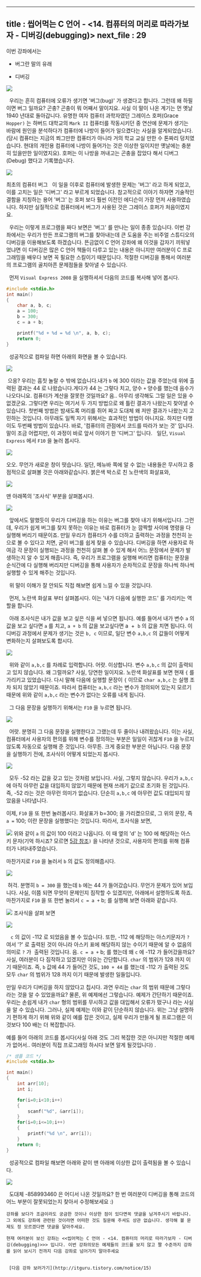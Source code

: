 ----------------
title : 씹어먹는 C 언어 - <14. 컴퓨터의 머리로 따라가보자 - 디버깅(debugging)>
next_file : 29
--------------


이번 강좌에서는

* 버그란 말의 유래

* 디버깅



![](http://img1.daumcdn.net/thumb/R1920x0/?fname=http%3A%2F%2Fcfile29.uf.tistory.com%2Fimage%2F1341EE034B38D23B6FC4AA)

  우리는 흔히 컴퓨터에 오류가 생기면 '버그(bug)' 가 생겼다고 합니다. 그런데 왜 하필이면 버그 일까요? 곤충? 곤충이 뭐 어째서 말이지요. 사실 이 말이 나온 계기는 먼 옛날 1940 년대로 돌아갑니다. 유명한 여자 컴퓨터 과학자였던 그레이스 호퍼(Grace `Hopper)` 는 하버드 대학교의 `Mark II` 컴퓨터를 작동시키던 중 연산에 문제가 생기는 바람에 원인을 분석하다가 컴퓨터에 나방이 들어가 일으켰다는 사실을 알게되었습니다. (당시 컴퓨터는 지금의 쬐그만한 컴퓨터가 아니라 거의 학교 교실 만한 수 톤짜리 덩치였습니다. 현대의 개인용 컴퓨터에 나방이 들어가는 것은 이상한 일이지만 옛날에는 충분히 있을만한 일이였지요). 호퍼는 이 나방을 꺼내고는 곤충을 잡았다 해서 디버그(Debug) 했다고 기록했습니다.


![](http://img1.daumcdn.net/thumb/R1920x0/?fname=http%3A%2F%2Fcfile25.uf.tistory.com%2Fimage%2F134C76244B3635E6888448)

최초의 컴퓨터 버그
  이 일을 이후로 컴퓨터에 발생한 문제는 '버그' 라고 하게 되었고, 이를 고치는 일은 '디버그' 라고 부르게 되었습니다. 참고적으로 이야기 하자면 기술적인 결함을 지칭하는 용어 '버그' 는 호퍼 보다 훨씬 이전인 에디슨이 가장 먼저 사용하였습니다. 하지만 실질적으로 컴퓨터에서 버그가 사용된 것은 그레이스 호퍼가 처음이였지요.

  우리는 이렇게 프로그램을 짜다 보면은 '버그' 를 만나는 일이 종종 있습니다. 이번 강좌에서는 우리가 만든 프로그램의 버그를 찾아내는데 큰 도움을 주는 비주얼 스튜디오의 디버깅을 이용해보도록 하겠습니다. 뜬금없이 C 언어 강좌에 왜 이것을 갑자기 끼워넣었냐면 이 디버깅은 많은 C 언어 책들이 다루고 있는 내용은 아니지만 여러분이 C 프로그래밍을 배우다 보면 꼭 필요한 스킬이기 때문입니다. 적절한 디버깅을 통해서 여러분의 프로그램의 골치아픈 문제점들을 찾아낼 수 있습니다.

  먼저 `Visual Express 2008` 을 실행하셔서 다음의 코드를 복사해 넣어 봅시다.

```cpp
#include <stdio.h>
int main()
{
    char a, b, c;
    a = 100;
    b = 300;
    c = a + b;

    printf("%d + %d = %d \n", a, b, c);
    return 0;
}
```

  성공적으로 컴파일 하면 아래의 화면을 볼 수 있습니다.


![](http://img1.daumcdn.net/thumb/R1920x0/?fname=http%3A%2F%2Fcfile4.uf.tistory.com%2Fimage%2F19046A164B38B0AE70BEF1)

 으응? 우리는 흠칫 놀랄 수 밖에 없습니다.내가 `b` 에 300 이라는 값을 주었는데 위에 출력된 결과는 44 로 나왔습니다.게다가 44 는 그렇다 치고, 양수 `+` 양수를 했는데 음수가 나오다니요. 컴퓨터가 계산을 잘못한 것일까요? 음.. 아무리 생각해도 그럴 일은 있을 수 없겠군요. 그렇다면 우리는 여기서 두 가지 방법으로 왜 틀린 결과가 나왔는지 찾아낼 수 있습니다. 첫번째 방법은 밤새도록 머리를 쥐어 짜고 도대체 왜 저딴 결과가 나왔는지 고민하는 것입니다. 아무래도 일찍 자기 위해서는 효과적인 방법이 아니지요. 하지만 다행이도 두번째 방법이 있습니다. 바로, '컴퓨터의 관점에서 코드를 따라가 보는 것' 입니다. 말이 조금 어렵지만, 이 과정이 바로 앞서 이야기 한 '디버그' 입니다.
  일단, `Visual Express` 에서 `F10` 을 눌러 봅시다.


![](http://img1.daumcdn.net/thumb/R1920x0/?fname=http%3A%2F%2Fcfile3.uf.tistory.com%2Fimage%2F1430E2184B38B1E2233760)


오오. 무언가 새로운 창이 떳습니다. 일단, 메뉴바 쪽에 알 수 없는 내용들은 무시하고 중점적으로 살펴볼 것은 아래와같습니다. 붉은색 박스로 친 노란색의 화살표와,


![](http://img1.daumcdn.net/thumb/R1920x0/?fname=http%3A%2F%2Fcfile5.uf.tistory.com%2Fimage%2F2079BD164B38B242927092)

맨 아래쪽의 '조사식' 부분을 살펴봅시다.


![](http://img1.daumcdn.net/thumb/R1920x0/?fname=http%3A%2F%2Fcfile21.uf.tistory.com%2Fimage%2F18515E194B38B2DF75F781)

  앞에서도 말했듯이 우리가 디버깅을 하는 이유는 버그를 찾아 내기 위해서입니다. 그런데, 우리가 쉽게 버그를 찾지 못하는 이유는 바로 컴퓨터가 눈 깜짝할 사이에 명령을 다 실행해 버리기 때문이죠. 만일 우리가 컴퓨터가 수를 더하고 출력하는 과정을 천천히 눈으로 볼 수 있다고 치면, 굳이 버그를 쉽게 찾을 수 있습니다. 디버깅을 하면 사용자로 하여금 각 문장이 실행되는 과정을 천천히 살펴 볼 수 있게 해서 어느 문장에서 문제가 발생하는지 알 수 있게 해줍니다. 즉, 우리가 프로그램을 실행해 버리면 컴퓨터는 문장을 순식간에 다 실행해 버리지만 디버깅을 통해 사용자가 순차적으로 문장을 하나씩 하나씩 실행할 수 있게 해주는 것입니다.

  위 말이 이해가 잘 안되도 직접 해보면 쉽게 느낄 수 있을 것입니다.

  먼저, 노란색 화살표 부터 살펴봅시다. 이는 '내가 다음에 실행한 코드' 를 가리키는 역할을 합니다.

  아래 조사식은 내가 값을 보고 싶은 식을 써 넣으면 됩니다. 예를 들어서 내가 변수 `a` 의 값을 보고 싶다면 `a` 를 치고, `a + b` 의 값을 보고싶다면 a  +  `b` 의 값을 치면 됩니다. 이 디버깅 과정에서 문제가 생기는 것은 `b, c` 이므로, 일단 변수 `a,b,c` 의 값들이 어떻게 변화하는지 살펴보도록 합시다.


![](http://img1.daumcdn.net/thumb/R1920x0/?fname=http%3A%2F%2Fcfile25.uf.tistory.com%2Fimage%2F182098054B38B52F6973F6)

  위와 같이 `a,b,c` 를 차례로 입력합니다. 어랏. 이상합니다. 변수 `a,b,c` 의 값이 출력되고 있지 않습니다. 왜 그럴까요? 사실, 당연한 일이지요. 노란색 화살표를 보면 현재 `{` 를 가리키고 있었습니다. 다시 말해 다음에 실행할 문장이 `{` 이므로 `char a,b,c` 는 실행 조차 되지 않았기 때문이죠. 따라서 컴퓨터는 `a,b,c` 라는 변수가 정의되어 있는지 모르기 때문에 위와 같이 `a,b,c` 라는 변수가 없다는 오류를 내게 됩니다.

  그 다음 문장을 실행하기 위해서는 `F10` 을 누르면 됩니다.


![](http://img1.daumcdn.net/thumb/R1920x0/?fname=http%3A%2F%2Fcfile4.uf.tistory.com%2Fimage%2F122E961D4B38B95F6E366E)

  어랏. 분명히 그 다음 문장을 실행한다고 그랬는데 두 줄이나 내려왔습니다. 이는 사실, 컴퓨터에서 사용자의 편의를 위해 변수를 정의하는 부분은 일일이 귀찮게 `F10` 을 누르지 않도록 자동으로 실행해 준 것입니다. 아무튼. 크게 중요한 부분은 아닙니다. 다음 문장을 실행하기 전에, 조사식이 어떻게 되었는지 봅시다.


![](http://img1.daumcdn.net/thumb/R1920x0/?fname=http%3A%2F%2Fcfile6.uf.tistory.com%2Fimage%2F153B801D4B38B9D35B3A0B)

  모두 -52 라는 값을 갖고 있는 것처럼 보입니다. 사실, 그렇지 않습니다. 우리가 `a,b,c` 에 아직 아무런 값을 대입하지 않았기 때문에 현재 쓰레기 값으로 초기화 된 것입니다. 즉, -52 라는 것은 아무런 의미가 없습니다. 단순히 `a,b,c` 에 아무런 값도 대입되지 않았음을 나타냅니다.

이제, `F10` 을 또 한번 눌러봅시다. 화살표가 b=300; 을 가리켰으므로, 그 위의 문장, 즉 `a =` 100; 이란 문장을 실행했다는 것입니다. 따라서, 조사식을 보면,


![](http://img1.daumcdn.net/thumb/R1920x0/?fname=http%3A%2F%2Fcfile24.uf.tistory.com%2Fimage%2F181CE91A4B38BA8E868174)
위와 같이 `a` 의 값이 100 이라고 나옵니다. 이 때 옆의 'd' 는 100 에 해당하는 아스키 문자(기억 하시죠? 모르면 [5강 참조](http://itguru.tistory.com/9)`)` 을 나타낸 것으로, 사용자의 편의를 위해 컴퓨터가 나타내주었습니다.

마찬가지로 `F10` 을 눌러서 `b` 의 값도 정의해줍시다.


![](http://img1.daumcdn.net/thumb/R1920x0/?fname=http%3A%2F%2Fcfile1.uf.tistory.com%2Fimage%2F124508114B38BC1256E611)

 허걱. 분명히 `b = 300` 을 했는데 `b` 에는 44 가 들어갔습니다. 무언가 문제가 있어 보입니다. 사실, 이쯤 되면 무엇이 문제인지 짐작할 수 있겠지만, 아래에서 설명하도록 하죠. 마찬가지로 `F10` 을 또 한번 눌러서 `c = a +` b; 를 실행해 보면 아래와 같습니다.


![](http://img1.daumcdn.net/thumb/R1920x0/?fname=http%3A%2F%2Fcfile23.uf.tistory.com%2Fimage%2F1619871A4B38BB035A1B9A)
조사식을 살펴 보면


![](http://img1.daumcdn.net/thumb/R1920x0/?fname=http%3A%2F%2Fcfile2.uf.tistory.com%2Fimage%2F15181D1A4B38BB1F8B7D88)

   `c` 의 값이 -112 로 되었음을 볼 수 있습니다. 또한, -112 에 해당하는 아스키문자가 `?` 여서 '?' 로 출력된 것이 아니라 아스키 표에 해당하지 않는 수이기 때문에 알 수 없음의 의미로 `?` 가  출력된 것입니다. 음. `c = a +` b; 를 했는데 왜 `c` 에 -112 가 들어갔을까요? 사실, 여러분이 다 짐작하고 있겠지만 이유는 간단합니다. `char` 의 범위가 128 까지 이기 때문이죠. 즉, `b` 값에 44 가 들어간 것도, `100 + 44` 를 했는데 -112 가 출력된 것도 모두 `char` 의 범위가 128 까지 이기 때문에 발생한 일들입니다.

만일 우리가 디버깅을 하지 않았다고 칩시다. 과연 우리는 `char` 의 범위 때문에 그렇다라는 것을 알 수 있었을까요? 물론, 위 예제에선 그렇습니다. 예제가 간단하기 때문이죠. 우리는 손쉽게 내가 `char` 형의 범위를 무시하고 값을 대입해서 오류가 떴구나 라는 사실을 알 수 있습니다. 그러나, 실제 예제는 이와 같이 단순하지 않습니다. 위는 그냥 설명하기 편하게 하기 위해 위와 같이 예를 잡은 것이고, 실제 우리가 만들게 될 프로그램은 이것보다 100 배는 더 복잡합니다.

예를 들어 아래의 코드를 봅시다(사실 아래 것도 그리 복잡한 것은 아니지만 적절한 예제가 없어서.. 여러분이 직접 프로그래밍 하시다 보면 알게 될것입니다) .

```cpp
/* 샘플 코드 */
#include <stdio.h>

int main()
{
    int arr[10];
    int i;

    for(i=0;i<10;i++)
    {
        scanf("%d", &arr[i]);
    }
    for(i=0;i<=10;i++)
    {
        printf("%d \n", arr[i]);
    }
    return 0;
}
```

  성공적으로 컴파일 해보면 아래와 같이 맨 아래에 이상한 값이 출력됨을 볼 수 있습니다.


![](http://img1.daumcdn.net/thumb/R1920x0/?fname=http%3A%2F%2Fcfile26.uf.tistory.com%2Fimage%2F1861B60B4B38C4D96C91B5)

  도대체 -858993460 은 어디서 나온 것일까요? 한 번 여러분이 디버깅을 통해 코드의 어느 부분이 잘못되었는지 찾아서 수정해보세요 :)

```warning
강좌를 보다가 조금이라도 궁금한 것이나 이상한 점이 있다면꼭 댓글을 남겨주시기 바랍니다. 그 외에도 강좌에 관련된 것이라면 어떠한 것도 질문해 주셔도 상관 없습니다. 생각해 볼 문제도 정 모르겠다면 댓글을 달아주세요.

현재 여러분이 보신 강좌는 <<씹어먹는 C 언어 - <14. 컴퓨터의 머리로 따라가보자 - 디버깅(debugging)>>> 입니다. 이번 강좌의모든 예제들의 코드를 보지 않고 짤 수준까지 강좌를 읽어 보시기 전까지 다음 강좌로 넘어가지 말아주세요


 [다음 강좌 보러가기](http://itguru.tistory.com/notice/15)
```



